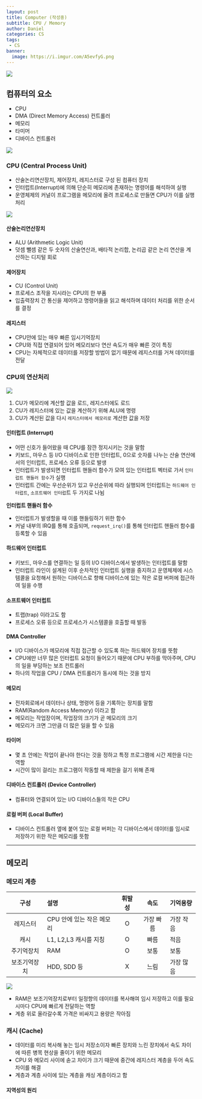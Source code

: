 ```yaml
---
layout: post
title: Computer (작성중)
subtitle: CPU / Memory
author: Daniel
categories: CS
tags: 
 - CS
banner:
  image: https://i.imgur.com/A5evfyG.png
---
```

![](https://teamsparta.notion.site/image/https%3A%2F%2Fs3-us-west-2.amazonaws.com%2Fsecure.notion-static.com%2F573d499f-80ac-4e49-a243-d5079503ca40%2F3.png?table=block&id=d5e15def-1ac2-420f-9c62-49b36a9a637e&spaceId=83c75a39-3aba-4ba4-a792-7aefe4b07895&width=2000&userId=&cache=v2)

컴퓨터의 요소
--

- CPU
- DMA (Direct Memory Access) 컨트롤러
- 메모리
- 타미머
- 디바이스 컨트롤러

![](https://i.imgur.com/Oqz4SHY.jpg)

### CPU (Central Process Unit)

- 산술논리연산장치, 제어장치, 레지스터로 구성 된 컴퓨터 장치
- 인터럽트(Interrupt)에 의해 단순히 메모리에 존재하는 명령어를 해석하여 실행
- 운영체제의 커널이 프로그램을 메모리에 올려 프로세스로 만들면 CPU가 이를 실행 처리

![](https://i.imgur.com/coHsmeX.jpg)

#### 산술논리연산장치

- ALU (Arithmetic Logic Unit)
- 덧셈 뺄셈 같은 두 숫자의 산술연산과, 배타적 논리합, 논리곱 같은 논리 연산을 계산하는 디지털 회로

#### 제어장치

- CU (Control Unit) 
- 프로세스 조작을 지시라는 CPU의 한 부품
- 입출력장치 간 통신을 제어하고 명령어들을 읽고 해석하며 데이터 처리를 위한 순서를 결정

#### 레지스터

- CPU안에 있는 매우 빠른 임시기억장치
- CPU와 직접 연결되어 있어 메모리보다 연산 속도가 매우 빠른 것이 특징
- CPU는 자체적으로 데이터를 저장할 방법이 없기 때문에 레지스터를 거쳐 데이터를 전달

### CPU의 연산처리

![](https://i.imgur.com/IVGmeeU.jpg)

1. CU가 메모리에 계산할 값을 로드, 레지스터에도 로드
2. CU가 레지스터에 있는 값을 계산하기 위해 ALU에 명령
3. CU가 계산된 값을 다시 `레지스터에서 메모리로` 계산한 값을 저장

#### 인터럽트 (Interrupt)

- 어떤 신호가 들어왔을 때 CPU를 잠깐 정지시키는 것을 말함
- 키보드, 마우스 등 I/O 디바이스로 인한 인터럽트, 0으로 숫자를 나누는 산술 연산에서의 인터럽트, 프로세스 오류 등으로 발생
- 인터럽트가 발생되면 인터럽트 핸들러 함수가 모여 있는 인터럽트 벡터로 가서 `인터럽트 핸들러 함수`가 실행
- 인터럽트 간에는 우선순위가 있고 우선순위에 따라 실행되며 인터럽트는 `하드웨어 인터럽트`, `소프트웨어 인터럽`트 두 가지로 나뉨

**인터럽트 핸들러 함수**
- 인터럽트가 발생할을 때 이를 핸들링하기 위한 함수
- 커널 내부의 IRQ를 통해 호출되며, `request_irq()`를 통해 인터럽트 핸들러 함수를 등록할 수 있음

#### 하드웨어 인터럽트
- 키보드, 마우스를 연결하는 일 등의 I/O 디바이스에서 발생하는 인터럽트를 말함
- 인터럽트 라인이 설계된 이후 순차적인 인터럽트 실행을 중지하고 운영체제에 시스템콜을 요청해서 원하는 디바이스로 향해 디바이스에 있는 작은 로컬 버퍼에 접근하여 일을 수행
#### 소프트웨어 인터럽트
- 트랩(trap) 이라고도 함
- 프로세스 오류 등으로 프로세스가 시스템콜을 호출할 때 발동

#### DMA Controller

- I/O 디바이스가 메모리에 직접 접근할 수 있도록 하는 하드웨어 장치를 뜻함
- CPU에만 너무 많은 인터럽트 요청이 들어오기 때문에 CPU 부하를 막아주며, CPU의 일을 부담하는 보조 컨트롤러
- 하나의 작업을 CPU / DMA 컨트롤러가 동시에 하는 것을 방지

#### 메모리

- 전자회로에서 데이터나 상태, 명령어 등을 기록하는 장치를 말함
- RAM(Random Access Memory) 이라고 함
- 메모리는 작업장이며, 작업장의 크기가 곧 메모리의 크기
- 메모리가 크면 그만큼 더 많은 일을 할 수 있음

#### 타이머

- 몇 초 안에는 작업이 끝나야 한다는 것을 정하고 특정 프로그램에 시간 제한을 다는 역할
- 시간이 많이 걸리는 프로그램이 작동할 때 제한을 걸기 위해 존재

#### 디바이스 컨트롤러 (Device Controller)

- 컴퓨터와 연결되어 있는 I/O 디바이스들의 작은 CPU

#### 로컬 버퍼 (Local Buffer)
- 디바이스 컨트롤러 옆에 붙어 있는 로컬 버퍼는 각 디바이스에서 데이터를 임시로 저장하기 위한 작은 메모리를 뜻함


---

메모리
--

### 메모리 계층

| 구성 | 설명 | 휘발성 | 속도 | 기억용량 |
| :--: | :--- | :--: | :--: | :--- |
| 레지스터 | CPU 안에 있는 작은 메모리 | O | 가장 빠름 | 가장 작음 |
| 캐시 | L1, L2,L3 캐시를 지칭 | O | 빠름 | 적음 |
| 주기억장치 | RAM | O | 보통 | 보통 |
| 보조기억장치 | HDD, SDD 등 | X | 느림 | 가장 많음 |
![](https://i.imgur.com/QfBhHYU.jpg)

- RAM은 보조기억장치로부터 일정향의 데이터를 복사해여 임시 저장하고 이를 필요 시마다 CPU에 빠르게 전달하는 역할
- 계층 위로 올라갈수록 가격은 비싸지고 용량은 작아짐

### 캐시 (Cache)

- 데이터를 미리 복사해 놓는 임시 저장소이자 빠른 장치와 느린 장치에서 속도 차이에 따른 병목 현상을 줄이기 위한 메모리
- CPU 와 메모리 사이에 솓고 차이가 크기 때문에 중간에 레지스터 계층을 두어 속도 차이를 해결
- 계층과 계층 사이에 있는 계층을 캐싱 계층이라고 함

#### 지역성의 원리